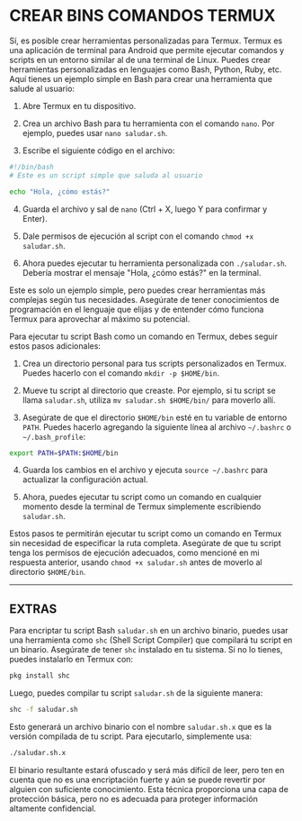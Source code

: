 # CREAR BINS COMANDOS TERMUX 
Sí, es posible crear herramientas personalizadas para Termux. Termux es una aplicación de terminal para Android que permite ejecutar comandos y scripts en un entorno similar al de una terminal de Linux. Puedes crear herramientas personalizadas en lenguajes como Bash, Python, Ruby, etc. Aquí tienes un ejemplo simple en Bash para crear una herramienta que salude al usuario:

1. Abre Termux en tu dispositivo.

2. Crea un archivo Bash para tu herramienta con el comando `nano`. Por ejemplo, puedes usar `nano saludar.sh`.

3. Escribe el siguiente código en el archivo:

```bash
#!/bin/bash
# Este es un script simple que saluda al usuario

echo "Hola, ¿cómo estás?"
```

4. Guarda el archivo y sal de `nano` (Ctrl + X, luego Y para confirmar y Enter).

5. Dale permisos de ejecución al script con el comando `chmod +x saludar.sh`.

6. Ahora puedes ejecutar tu herramienta personalizada con `./saludar.sh`. Debería mostrar el mensaje "Hola, ¿cómo estás?" en la terminal.

Este es solo un ejemplo simple, pero puedes crear herramientas más complejas según tus necesidades. Asegúrate de tener conocimientos de programación en el lenguaje que elijas y de entender cómo funciona Termux para aprovechar al máximo su potencial.


Para ejecutar tu script Bash como un comando en Termux, debes seguir estos pasos adicionales:

1. Crea un directorio personal para tus scripts personalizados en Termux. Puedes hacerlo con el comando `mkdir -p $HOME/bin`.

2. Mueve tu script al directorio que creaste. Por ejemplo, si tu script se llama `saludar.sh`, utiliza `mv saludar.sh $HOME/bin/` para moverlo allí.

3. Asegúrate de que el directorio `$HOME/bin` esté en tu variable de entorno `PATH`. Puedes hacerlo agregando la siguiente línea al archivo `~/.bashrc` o `~/.bash_profile`:

```bash
export PATH=$PATH:$HOME/bin
```

4. Guarda los cambios en el archivo y ejecuta `source ~/.bashrc` para actualizar la configuración actual.

5. Ahora, puedes ejecutar tu script como un comando en cualquier momento desde la terminal de Termux simplemente escribiendo `saludar.sh`.

Estos pasos te permitirán ejecutar tu script como un comando en Termux sin necesidad de especificar la ruta completa. Asegúrate de que tu script tenga los permisos de ejecución adecuados, como mencioné en mi respuesta anterior, usando `chmod +x saludar.sh` antes de moverlo al directorio `$HOME/bin`.

____________________________________
## EXTRAS

Para encriptar tu script Bash `saludar.sh` en un archivo binario, puedes usar una herramienta como `shc` (Shell Script Compiler) que compilará tu script en un binario. Asegúrate de tener `shc` instalado en tu sistema. Si no lo tienes, puedes instalarlo en Termux con:

```bash
pkg install shc
```

Luego, puedes compilar tu script `saludar.sh` de la siguiente manera:

```bash
shc -f saludar.sh
```

Esto generará un archivo binario con el nombre `saludar.sh.x` que es la versión compilada de tu script. Para ejecutarlo, simplemente usa:

```bash
./saludar.sh.x
```

El binario resultante estará ofuscado y será más difícil de leer, pero ten en cuenta que no es una encriptación fuerte y aún se puede revertir por alguien con suficiente conocimiento. Esta técnica proporciona una capa de protección básica, pero no es adecuada para proteger información altamente confidencial.


